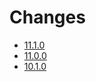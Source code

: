# Changes

* [11.1.0](changes-11.1.0.md)
* [11.0.0](changes-11.0.0.md)
* [10.1.0](changes-10.1.0.md)